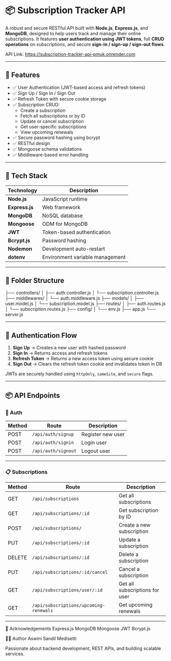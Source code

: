 # 📦 Subscription Tracker API

A robust and secure RESTful API built with **Node.js**, **Express.js**, and **MongoDB**, designed to help users track and manage their online subscriptions. It features **user authentication using JWT tokens**, full **CRUD operations** on subscriptions, and secure **sign-in / sign-up / sign-out flows**.

API Link: https://subscription-tracker-api-pmuk.onrender.com

---

## 🚀 Features

- ✅ User Authentication (JWT-based access and refresh tokens)
- ✅ Sign Up / Sign In / Sign Out
- ✅ Refresh Token with secure cookie storage
- ✅ Subscription CRUD:
  - Create a subscription
  - Fetch all subscriptions or by ID
  - Update or cancel subscription
  - Get user-specific subscriptions
  - View upcoming renewals
- ✅ Secure password hashing using bcrypt
- ✅ RESTful design
- ✅ Mongoose schema validations
- ✅ Middleware-based error handling

---

## 🧰 Tech Stack

| Technology      | Description                          |
|-----------------|--------------------------------------|
| **Node.js**     | JavaScript runtime                   |
| **Express.js**  | Web framework                        |
| **MongoDB**     | NoSQL database                       |
| **Mongoose**    | ODM for MongoDB                      |
| **JWT**         | Token-based authentication           |
| **Bcrypt.js**   | Password hashing                     |
| **Nodemon**     | Development auto-restart             |
| **dotenv**      | Environment variable management      |

---

## 📁 Folder Structure

├── controllers/
│ ├── auth.controller.js
│ └── subscription.controller.js
├── middlewares/
│ └── auth.middleware.js
├── models/
│ ├── user.model.js
│ └── subscription.model.js
├── routes/
│ ├── auth.routes.js
│ └── subscription.routes.js
├── config/
│ └── env.js
├── app.js
└── server.js

---

## 🔐 Authentication Flow

1. **Sign Up** → Creates a new user with hashed password
2. **Sign In** → Returns access and refresh tokens
3. **Refresh Token** → Returns a new access token using secure cookie
4. **Sign Out** → Clears the refresh token cookie and invalidates token in DB

JWTs are securely handled using `httpOnly`, `sameSite`, and `secure` flags.

---

## 📦 API Endpoints

### 🔐 Auth

| Method | Route         | Description         |
|--------|---------------|---------------------|
| POST   | `/api/auth/signup`   | Register new user      |
| POST   | `/api/auth/signin`   | Login user             |
| POST   | `/api/auth/signout`  | Logout user            |

---

### 📋 Subscriptions

| Method | Route                          | Description                     |
|--------|--------------------------------|---------------------------------|
| GET    | `/api/subscriptions`          | Get all subscriptions           |
| GET    | `/api/subscriptions/:id`      | Get subscription by ID          |
| POST   | `/api/subscriptions/`         | Create a new subscription       |
| PUT    | `/api/subscriptions/:id`      | Update a subscription           |
| DELETE | `/api/subscriptions/:id`      | Delete a subscription           |
| PUT    | `/api/subscriptions/:id/cancel` | Cancel a subscription         |
| GET    | `/api/subscriptions/user/:id` | Get all subscriptions for user  |
| GET    | `/api/subscriptions/upcoming-renewals` | Get upcoming renewals  |

---

🙌 Acknowledgements
Express.js
MongoDB
Mongoose
JWT
Bcrypt.js

🧑‍💻 Author
Aswini Sandil Medisetti

Passionate about backend development, REST APIs, and building scalable services.
